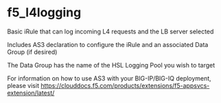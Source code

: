 # f5_l4logging

Basic iRule that can log incoming L4 requests and the LB server selected

Includes AS3 declaration to configure the iRule and an associated Data Group (if desired)

The Data Group has the name of the HSL Logging Pool you wish to target

For information on how to use AS3 with your BIG-IP/BIG-IQ deployment, please visit https://clouddocs.f5.com/products/extensions/f5-appsvcs-extension/latest/
